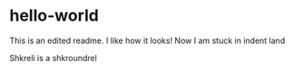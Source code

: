# hello-world

This is an edited readme. 
  I like how it looks!
  Now I am stuck in indent land
  
Shkreli is a shkroundrel
